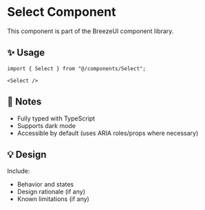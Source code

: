 # Select Component

This component is part of the BreezeUI component library.

## ✨ Usage

```tsx
import { Select } from "@/components/Select";

<Select />
```

## 📌 Notes

- Fully typed with TypeScript
- Supports dark mode
- Accessible by default (uses ARIA roles/props where necessary)

## 💡 Design

Include:
- Behavior and states
- Design rationale (if any)
- Known limitations (if any)
